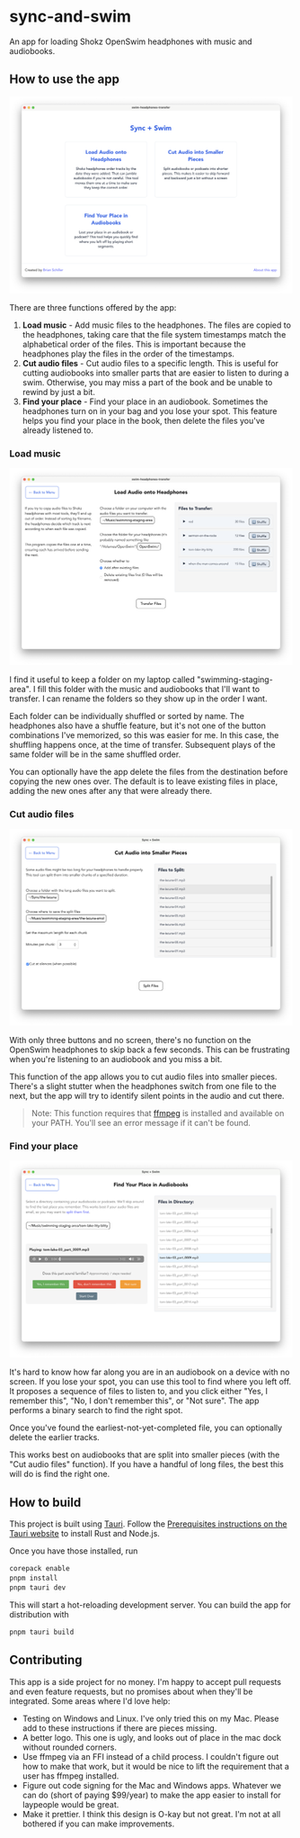 # sync-and-swim

An app for loading Shokz OpenSwim headphones with music and audiobooks.

## How to use the app

![Sync and Swim main screen](./images/sync-and-swim-main.png)

There are three functions offered by the app:

1. **Load music** - Add music files to the headphones. The files are copied to the headphones, taking care that the file system timestamps match the alphabetical order of the files. This is important because the headphones play the files in the order of the timestamps.
2. **Cut audio files** - Cut audio files to a specific length. This is useful for cutting audiobooks into smaller parts that are easier to listen to during a swim. Otherwise, you may miss a part of the book and be unable to rewind by just a bit.
3. **Find your place** - Find your place in an audiobook. Sometimes the headphones turn on in your bag and you lose your spot. This feature helps you find your place in the book, then delete the files you've already listened to.

### Load music

![Load music screen](./images/load-music.png)

I find it useful to keep a folder on my laptop called "swimming-staging-area". I fill this folder with the music and audiobooks that I'll want to transfer. I can rename the folders so they show up in the order I want.

Each folder can be individually shuffled or sorted by name. The headphones also have a shuffle feature, but it's not one of the button combinations I've memorized, so this was easier for me. In this case, the shuffling happens once, at the time of transfer. Subsequent plays of the same folder will be in the same shuffled order.

You can optionally have the app delete the files from the destination before copying the new ones over. The default is to leave existing files in place, adding the new ones after any that were already there.

### Cut audio files

![Split audio screen](./images/split-audio.png)

With only three buttons and no screen, there's no function on the OpenSwim headphones to skip back a few seconds. This can be frustrating when you're listening to an audiobook and you miss a bit.

This function of the app allows you to cut audio files into smaller pieces. There's a slight stutter when the headphones switch from one file to the next, but the app will try to identify silent points in the audio and cut there.

> Note: This function requires that [ffmpeg](https://www.ffmpeg.org/download.html) is installed and available on your PATH. You'll see an error message if it can't be found.

### Find your place

![Find your place screen](./images/find-your-place.png)

It's hard to know how far along you are in an audiobook on a device with no screen. If you lose your spot, you can use this tool to find where you left off. It proposes a sequence of files to listen to, and you click either "Yes, I remember this", "No, I don't remember this", or "Not sure". The app performs a binary search to find the right spot.

Once you've found the earliest-not-yet-completed file, you can optionally delete the earlier tracks.

This works best on audiobooks that are split into smaller pieces (with the "Cut audio files" function). If you have a handful of long files, the best this will do is find the right one.

## How to build

This project is built using [Tauri](https://v2.tauri.app/). Follow the [Prerequisites instructions on the Tauri website](https://v2.tauri.app/start/prerequisites/) to install Rust and Node.js.

Once you have those installed, run

```sh
corepack enable
pnpm install
pnpm tauri dev
```

This will start a hot-reloading development server. You can build the app for distribution with

```sh
pnpm tauri build
```

## Contributing

This app is a side project for no money. I'm happy to accept pull requests and even feature requests, but no promises about when they'll be integrated. Some areas where I'd love help:

- Testing on Windows and Linux. I've only tried this on my Mac. Please add to these instructions if there are pieces missing.
- A better logo. This one is ugly, and looks out of place in the mac dock without rounded corners.
- Use ffmpeg via an FFI instead of a child process. I couldn't figure out how to make that work, but it would be nice to lift the requirement that a user has ffmpeg installed.
- Figure out code signing for the Mac and Windows apps. Whatever we can do (short of paying $99/year) to make the app easier to install for laypeople would be great.
- Make it prettier. I think this design is O-kay but not great. I'm not at all bothered if you can make improvements.
